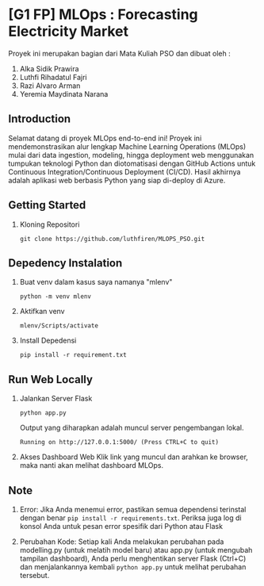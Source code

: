 <h1>[G1 FP] MLOps : Forecasting Electricity Market</h1>
Proyek ini merupakan bagian dari Mata Kuliah PSO dan dibuat oleh :

1. Alka Sidik Prawira
2. Luthfi Rihadatul Fajri
3. Razi Alvaro Arman
4. Yeremia Maydinata Narana

<h2>Introduction</h2>
Selamat datang di proyek MLOps end-to-end ini! Proyek ini mendemonstrasikan alur lengkap Machine Learning Operations (MLOps) mulai dari data ingestion, modeling, hingga deployment web menggunakan tumpukan teknologi Python dan diotomatisasi dengan GitHub Actions untuk Continuous Integration/Continuous Deployment (CI/CD). Hasil akhirnya adalah aplikasi web berbasis Python yang siap di-deploy di Azure.

<h2>Getting Started</h2>

1. Kloning Repositori
   ```
   git clone https://github.com/luthfiren/MLOPS_PSO.git
   ```

<h2>Depedency Instalation</h2>

1. Buat venv dalam kasus saya namanya "mlenv"
   ```
   python -m venv mlenv
   ```
2. Aktifkan venv
   ```
   mlenv/Scripts/activate
   ```
3. Install Depedensi
   ```
   pip install -r requirement.txt
   ```

<h2>Run Web Locally</h2>

1. Jalankan Server Flask
   ```
   python app.py
   ```
     Output yang diharapkan adalah muncul server pengembangan lokal.
     ```
     Running on http://127.0.0.1:5000/ (Press CTRL+C to quit)
     ```
2. Akses Dashboard Web
   Klik link yang muncul dan arahkan ke browser, maka nanti akan melihat dashboard MLOps.

<h2>Note</h2>

1. Error: Jika Anda menemui error, pastikan semua dependensi terinstal dengan benar ```pip install -r requirements.txt```. Periksa juga log di konsol Anda untuk pesan error spesifik dari Python atau Flask

2. Perubahan Kode: Setiap kali Anda melakukan perubahan pada modelling.py (untuk melatih model baru) atau app.py (untuk     mengubah tampilan dashboard), Anda perlu menghentikan server Flask (Ctrl+C) dan menjalankannya kembali ```python app.py``` untuk melihat perubahan tersebut.

